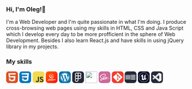 ### Hi, I'm Oleg!👋

I'm a Web Developer and I'm quite passionate in what I'm doing. I produce cross-browsing web pages using my skills in HTML, CSS and Java Script which I develop every day to be more profficient in the sphere of Web Development. Besides I also learn React.js and have skills in using jQuery library in my projects.  


### My skills
<img width="32" height="32" src="https://github.com/tandpfun/skill-icons/blob/main/icons/HTML.svg" alt="" />
<img width="32" height="32" src="https://github.com/tandpfun/skill-icons/blob/main/icons/CSS.svg" alt="" />
<img width="32" height="32" src="https://github.com/tandpfun/skill-icons/blob/main/icons/JavaScript.svg" alt="" />
<img width="32" height="32" src="https://github.com/tandpfun/skill-icons/blob/main/icons/JQuery.svg" alt="" />
<img width="32" height="32" src="https://github.com/tandpfun/skill-icons/blob/main/icons/Wordpress.svg" alt="" />
<img width="32" height="32" src="https://github.com/tandpfun/skill-icons/blob/main/icons/Figma-Dark.svg" alt="" />
<img width="32" height="32" src="https://github.com/tandpfun/skill-icons/blob/main/icons/Webpack.svg" alt="" />
<img width="32" height="32" src="https://github.com/tandpfun/skill-icons/blob/main/icons/Sass.svg" alt="" />
<img width="32" height="32" src="https://github.com/tandpfun/skill-icons/blob/main/icons/Git.svg" alt="" />
<img width="32" height="32" src="https://github.com/tandpfun/skill-icons/blob/main/icons/Ableton-Dark.svg" alt="" />
<img width="32" height="32" src="https://github.com/tandpfun/skill-icons/blob/main/icons/UnrealEngine.svg" alt="" />
<img width="32" height="32" src="https://github.com/tandpfun/skill-icons/blob/main/icons/VSCode-Dark.svg" alt="" />
<!--
**OlegKozina/OlegKozina** is a ✨ _special_ ✨ repository because its `README.md` (this file) appears on your GitHub profile.

Here are some ideas to get you started:

- 🔭 I’m currently working on ...
- 🌱 I’m currently learning ...
- 👯 I’m looking to collaborate on ...
- 🤔 I’m looking for help with ...
- 💬 Ask me about ...
- 📫 How to reach me: ...
- 😄 Pronouns: ...
- ⚡ Fun fact: ...
-->


